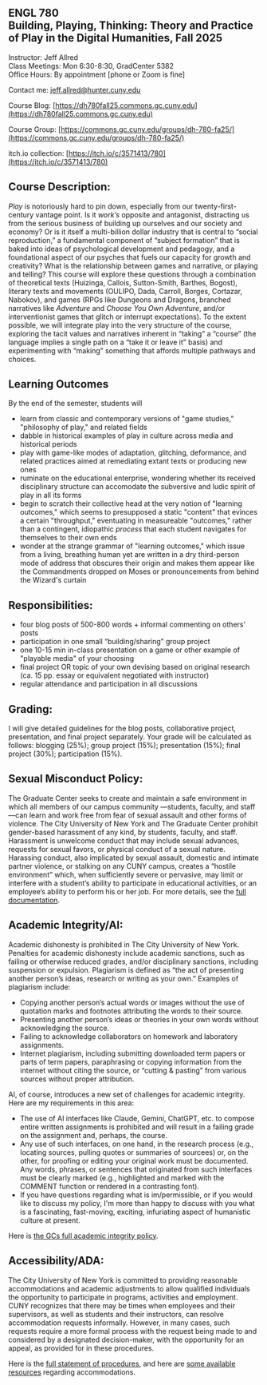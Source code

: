 ## ENGL 780 <br>Building, Playing, Thinking: Theory and Practice of Play in the Digital Humanities, Fall 2025

Instructor: Jeff Allred<br>
Class Meetings: Mon 6:30-8:30, GradCenter 5382<br>
Office Hours: By appointment [phone or Zoom is fine]<br>

Contact me: [jeff.allred@hunter.cuny.edu](mailto:jeff.allred@hunter.cuny.edu)

Course Blog: [https://dh780fall25.commons.gc.cuny.edu](https://dh780fall25.commons.gc.cuny.edu)

Course Group: [https://commons.gc.cuny.edu/groups/dh-780-fa25/](https://commons.gc.cuny.edu/groups/dh-780-fa25/)

itch.io collection: [https://itch.io/c/3571413/780](https://itch.io/c/3571413/780)



## Course Description:

*Play* is notoriously hard to pin down, especially from our twenty-first-century vantage point. Is it *work’s* opposite and antagonist, distracting us from the serious business of building up ourselves and our society and economy? Or is it itself a multi-billion dollar industry that is central to “social reproduction,” a fundamental component of “subject formation” that is baked into ideas of psychological development and pedagogy, and a foundational aspect of our psyches that fuels our capacity for growth and creativity? What is the relationship between games and narrative, or playing and telling? This course will explore these questions through a combination of theoretical texts (Huizinga, Callois, Sutton-Smith, Barthes, Bogost), literary texts  and movements (OULIPO, Dada, Carroll, Borges, Cortazar, Nabokov), and games (RPGs like Dungeons and Dragons, branched narratives like *Adventure* and *Choose You Own Adventure*, and/or interventionist games that glitch or interrupt expectations). To the extent possible, we will integrate play into the very structure of the course, exploring the tacit values and narratives inherent in “taking” a “course” (the language implies a single path on a “take it or leave it” basis) and experimenting with “making” something that affords multiple pathways and choices. 

## Learning Outcomes

By the end of the semester, students will

- learn from classic and contemporary versions of "game studies," "philosophy of play," and related fields
- dabble in historical examples of play in culture across media and historical periods
- play with game-like modes of adaptation, glitching, deformance, and related practices aimed at remediating extant texts or producing new ones
- ruminate on the educational enterprise, wondering whether its received disciplinary structure can accomodate the subversive and ludic spirit of play in all its forms
- begin to scratch their collective head at the very notion of "learning outcomes," which seems to presupposed a static "content" that evinces a certain "throughput," eventuating in measureable "outcomes," rather than a contingent, idiopathic *process* that each student navigates for themselves to their own ends
- wonder at the strange grammar of "learning outcomes," which issue from a living, breathing human yet are written in a dry third-person mode of address that obscures their origin and makes them appear like the Commandments dropped on Moses or pronouncements from behind the Wizard's curtain

## **Responsibilities:** 

- four blog posts of 500-800 words + informal commenting on others’ posts
- participation in one small “building/sharing” group project
- one 10-15 min in-class presentation on a game or other example of "playable media" of your choosing
- final project OR topic of your own devising based on original research (ca. 15 pp. essay or equivalent negotiated with instructor)
- regular attendance and participation in all discussions

## **Grading:** 
I will give detailed guidelines for the blog posts, collaborative project, presentation, and final project separately.  Your grade will be calculated as follows: blogging (25%); group project (15%); presentation (15%); final project (30%); participation (15%). 


## Sexual Misconduct Policy:

The Graduate Center seeks to create and maintain a safe environment in which all members of our campus community —students, faculty, and staff—can learn and work free from fear of sexual assault and other forms of violence. The City University of New York and The Graduate Center prohibit gender-based harassment of any kind, by students, faculty, and staff. Harassment is unwelcome conduct that may include sexual advances, requests for sexual favors, or physical conduct of a sexual nature. Harassing conduct, also implicated by sexual assault, domestic and intimate partner violence, or stalking on any CUNY campus, creates a “hostile environment” which, when sufficiently severe or pervasive, may limit or interfere with a student’s ability to participate in educational activities, or an employee’s ability to perform his or her job. For more details, see the [full documentation](https://www.gc.cuny.edu/TitleIX).


## Academic Integrity/AI:

Academic dishonesty is prohibited in The City University of New York. Penalties for academic dishonesty include academic sanctions, such as failing or otherwise reduced grades, and/or disciplinary sanctions, including suspension or expulsion. Plagiarism is defined as “the act of presenting another person’s ideas, research or writing as your own.” Examples of plagiarism include:

- Copying another person’s actual words or images without the use of quotation marks and footnotes attributing the words to their source.
- Presenting another person’s ideas or theories in your own words without acknowledging the source.
- Failing to acknowledge collaborators on homework and laboratory assignments.
- Internet plagiarism, including submitting downloaded term papers or parts of term papers, paraphrasing or copying information from the internet without citing the source, or “cutting & pasting” from various sources without proper attribution.

AI, of course, introduces a new set of challenges for academic integrity. Here are my requirements in this area:

* The use of AI interfaces like Claude, Gemini, ChatGPT, etc. to compose entire written assignments is prohibited and will result in a failing grade on the assignment and, perhaps, the course.
* Any use of such interfaces, on one hand, in the research process (e.g., locating sources, pulling quotes or summaries of sourcees) or, on the other, for proofing or editing your original work must be documented. Any words, phrases, or sentences that originated from such interfaces must be clearly marked (e.g., highlighted and marked with the COMMENT function or rendered in a contrasting font).
* If you have questions regarding what is im/permissible, or if you would like to discuss my policy, I'm more than happy to discuss with you what is a fascinating, fast-moving, exciting, infuriating aspect of humanistic culture at present.

Here is [the GCs full academic integrity policy](https://www.cuny.edu/about/administration/offices/legal-affairs/policies-procedures/academic-integrity-policy/).


## Accessibility/ADA:

The City University of New York is committed to providing reasonable accommodations and academic adjustments to allow qualified individuals the opportunity to participate in programs, activities and employment. CUNY recognizes that there may be times when employees and their supervisors, as well as students and their instructors, can resolve accommodation requests informally. However, in many cases, such requests require a more formal process with the request being made to and considered by a designated decision-maker, with the opportunity for an appeal, as provided for in these procedures.

Here is the [full statement of procedures](http://www.cuny.edu/about/administration/offices/legal-affairs/policies-procedures/reasonable-accommodations-and-academic-adjustments/i-policy-statement/), and here are [some available resources](https://www.gc.cuny.edu/Prospective-Current-Students/Current-Students/Student-Disability-Services/Student-Resources) regarding accommodations.



